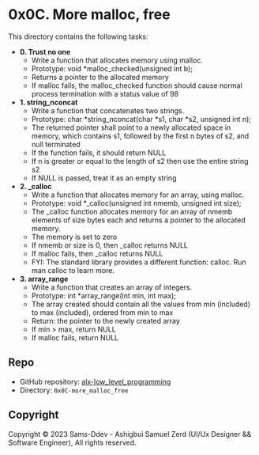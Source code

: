 # 0x0C. More malloc, free

This directory contains the following tasks:

* **0. Trust no one**
    * Write a function that allocates memory using malloc.
    * Prototype: void *malloc_checked(unsigned int b);
    * Returns a pointer to the allocated memory
    * If malloc fails, the malloc_checked function should cause normal process termination with a status value of 98
* **1. string_nconcat**
    * Write a function that concatenates two strings.
    * Prototype: char *string_nconcat(char *s1, char *s2, unsigned int n);
    * The returned pointer shall point to a newly allocated space in memory, which contains s1, followed by the first n bytes of s2, and null terminated
    * If the function fails, it should return NULL
    * If n is greater or equal to the length of s2 then use the entire string s2
    * If NULL is passed, treat it as an empty string
* **2. _calloc**
    * Write a function that allocates memory for an array, using malloc.
    * Prototype: void *_calloc(unsigned int nmemb, unsigned int size);
    * The _calloc function allocates memory for an array of nmemb elements of size bytes each and returns a pointer to the allocated memory.
    * The memory is set to zero
    * If nmemb or size is 0, then _calloc returns NULL
    * If malloc fails, then _calloc returns NULL
    * FYI: The standard library provides a different function: calloc. Run man calloc to learn more.
* **3. array_range**
    * Write a function that creates an array of integers.
    * Prototype: int *array_range(int min, int max);
    * The array created should contain all the values from min (included) to max (included), ordered from min to max
    * Return: the pointer to the newly created array
    * If min > max, return NULL
    * If malloc fails, return NULL

## Repo

* GitHub repository: [alx-low_level_programming](https://github.com/sams-ddev/alx-low_level_programming)
* Directory: `0x0C-more_malloc_free`

## Copyright

Copyright © 2023 Sams-Ddev - Ashigbui Samuel Zerd (UI/Ux Designer && Software Engineer), All rights reserved.

